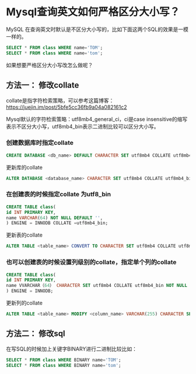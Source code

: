
# Mysql查询英文如何严格区分大小写？

MySQL 在查询英文时默认是不区分大小写的，比如下面这两个SQL的效果是一模一样的。

```sql
SELECT * FROM class WHERE name='TOM';
SELECT * FROM class WHERE name='tom';
```
如果想要严格区分大小写改怎么做呢？

## 方法一： 修改collate
collate是指字符检索策略，可以参考这篇博客： https://juejin.im/post/5bfe5cc36fb9a04a082161c2 

Mysql默认的字符检索策略：utf8mb4_general_ci，ci是case insensitive的缩写表示不区分大小写，utf8mb4_bin表示二进制比较可以区分大小写。

### 创建数据库时指定collate 

```sql
CREATE DATABASE <db_name> DEFAULT CHARACTER SET utf8mb4 COLLATE utf8mb4_bin;

```
更新库的collate

```sql
ALTER DATABASE <database_name> CHARACTER SET utf8mb4 COLLATE utf8mb4_bin;

```

### 在创建表的时候指定collate 为utf8_bin
```sql
CREATE TABLE class(
id INT PRIMARY KEY,
name VARCHAR(64) NOT NULL DEFAULT '',
) ENGINE = INNODB COLLATE =utf8mb4_bin;

```
更新表的collate
```sql
ALTER TABLE <table_name> CONVERT TO CHARACTER SET utf8mb4 COLLATE utf8mb4_bin;
```

### 也可以创建表的时候设置列级别的collate，指定单个列的collate

```sql
CREATE TABLE class(
id INT PRIMARY KEY,
name VVARCHAR（64） CHARACTER SET utf8mb4 COLLATE utf8mb4_bin NOT NULL DEFAULT '',
) ENGINE = INNODB; 

```
更新列的collate

```sql
ALTER TABLE <table_name> MODIFY <column_name> VARCHAR(255) CHARACTER SET utf8mb4 COLLATE utf8mb4_bin;

```

## 方法二： 修改sql

在写SQL的时候加上关键字BINARY进行二进制比较比如：
```sql
SELECT * FROM class WHERE BINARY name='TOM';
SELECT * FROM class WHERE BINARY name='tom';
```